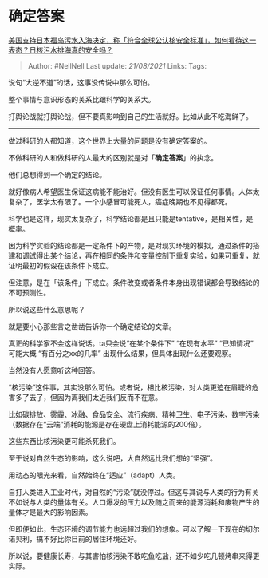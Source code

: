 # 确定答案
[美国支持日本福岛污水入海决定，称「符合全球公认核安全标准」，如何看待这一表态？日核污水排海真的安全吗？](https://www.zhihu.com/question/454363386/answer/1833943262)

> Author: #NellNell 
Last update: *21/08/2021* 
Links:
Tags: 


 
说句“大逆不道”的话，这事没传说中那么可怕。

整个事情与意识形态的关系比跟科学的关系大。

打舆论战就打舆论战，但不要真影响到自己的生活就好。比如从此不吃海鲜了。

---

做过科研的人都知道，这个世界上大量的问题是没有确定答案的。

不做科研的人和做科研的人最大的区别就是对「**确定答案**」的执念。

他们总想得到一个确定的结论。

就好像病人希望医生保证这病能不能治好。但没有医生可以保证任何事情。人体太复杂了，医学太有限了。一个小感冒可能死人，癌症晚期也不见得都死。

科学也是这样，现实太复杂了，科学结论都是且只能是tentative，是相关性，是概率。

因为科学实验的结论都是一定条件下的产物，是对现实环境的模拟，通过条件的搭建和调试得出某个结论，再在相同的条件和变量控制下重复实验，如果可重复，就证明最初的假设在该条件下成立。

但注意，是在「该条件」下成立。条件改变或者条件本身出现错误都会导致结论的不可预测性。

所以说这些什么意思呢？

就是要小心那些言之凿凿告诉你一个确定结论的文章。

真正的科学家不会这样说话。ta只会说“在某个条件下” “在现有水平” “已知情况” 可能大概 “有百分之xx的几率” 出现什么结果，但具体出现什么还要观察。

当然没有人愿意听这种回答。

“核污染”这件事，其实没那么可怕。或者说，相比核污染，对人类更迫在眉睫的危害多了去了，但因为离我们太近我们反而不在意。

比如碳排放、雾霾、冰融、食品安全、流行疾病、精神卫生、电子污染、数字污染（数据存在“云端”消耗的能源是存在硬盘上消耗能源的200倍）。

这些东西比核污染更可能杀死我们。

至于说对自然生态的影响，这么说吧，大自然远比我们想的“坚强”。

用动态的眼光来看，自然始终在“适应”（adapt）人类。

自打人类进入工业时代，对自然的“污染”就没停过。但这与其说与人类的行为有关不如说与人类的量体有关。人口爆发的压力以及随之而来的能源消耗和废物产生的量体才是最大的影响因素。

但即便如此，生态环境的调节能力也远超过我们的想象。可以了解一下现在的切尔诺贝利，搞不好比你目前的居住环境还好。

所以说，要健康长寿，与其害怕核污染不敢吃鱼吃盐，还不如少吃几顿烤串来得更实际。